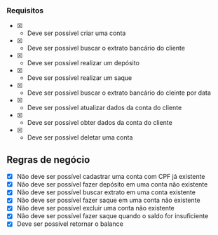 ### Requisitos

- [x] - Deve ser possível criar uma conta
- [x] - Deve ser possível buscar o extrato bancário do cliente
- [x] - Deve ser possível realizar um depósito
- [x] - Deve ser possível realizar um saque
- [x] - Deve ser possível buscar o extrato bancário do cleinte por data
- [x] - Deve ser possível atualizar dados da conta do cliente
- [x] - Deve ser possível obter dados da conta do cliente
- [x] - Deve ser possível deletar uma conta

## Regras de negócio

- [x] Não deve ser possível cadastrar uma conta com CPF já existente
- [x] Não deve ser possível fazer depósito em uma conta não existente
- [x] Não deve ser possível buscar extrato em uma conta existente
- [x] Não deve ser possível fazer saque em uma conta não existente
- [x] Não deve ser possível excluir uma conta não existente
- [x] Não deve ser possível fazer saque quando o saldo for insuficiente
- [x] Deve ser possível retornar o balance
